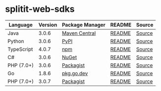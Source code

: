# splitit-web-sdks

|Language|Version|Package Manager|README|Source|
|-|-|-|-|-|
|Java|3.0.6|[Maven Central](https://central.sonatype.com/artifact/com.konfigthis/splitit-web-java-sdk/3.0.6)|[README](https://github.com/konfig-dev/splitit-web-sdks/tree/HEAD/java#readme)|[Source](https://github.com/konfig-dev/splitit-web-sdks/tree/HEAD/java)|
|Python|3.0.6|[PyPI](https://pypi.org/project/splitit-web-python-sdk/3.0.6)|[README](https://github.com/konfig-dev/splitit-web-sdks/tree/HEAD/python#readme)|[Source](https://github.com/konfig-dev/splitit-web-sdks/tree/HEAD/python)|
|TypeScript|4.0.7|[npm](https://www.npmjs.com/package/splitit-web-typescript-sdk/v/4.0.7)|[README](https://github.com/konfig-dev/splitit-web-sdks/tree/HEAD/typescript#readme)|[Source](https://github.com/konfig-dev/splitit-web-sdks/tree/HEAD/typescript)|
|C#|3.0.6|[NuGet](https://nuget.org/packages/Splitit.Web.Net/3.0.6)|[README](https://github.com/konfig-dev/splitit-web-sdks/tree/HEAD/csharp#readme)|[Source](https://github.com/konfig-dev/splitit-web-sdks/tree/HEAD/csharp)|
|PHP (7.0+)|3.0.6|[Packagist](https://packagist.org/packages/konfig/splitit-web-php-sdk#3.0.6)|[README](https://github.com/konfig-dev/splitit-web-php-sdk/tree/HEAD#readme)|[Source](https://github.com/konfig-dev/splitit-web-php-sdk/tree/HEAD)|
|Go|1.8.6|[pkg.go.dev](https://pkg.go.dev/github.com/konfig-dev/splitit-web-sdks/go)|[README](https://github.com/konfig-dev/splitit-web-sdks/tree/HEAD/go#readme)|[Source](https://github.com/konfig-dev/splitit-web-sdks/tree/HEAD/go)|
|PHP (7.0+)|3.0.7|[Packagist](https://packagist.org/packages/konfig/splitit-web-php-guzzle6-sdk#3.0.7)|[README](https://github.com/konfig-dev/splitit-web-php-guzzle6-sdk/tree/HEAD#readme)|[Source](https://github.com/konfig-dev/splitit-web-php-guzzle6-sdk/tree/HEAD)|